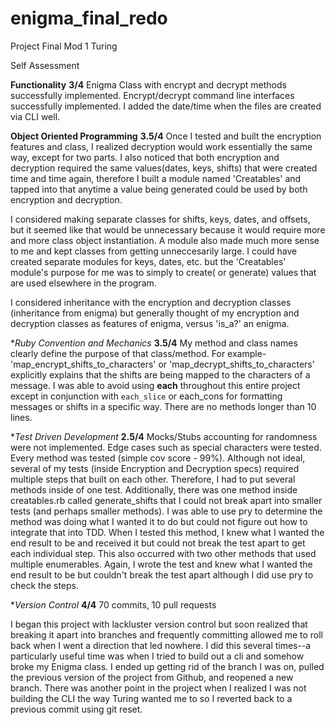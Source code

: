 # enigma_final_redo
Project Final Mod 1 Turing

Self Assessment

**Functionality**
**3/4**
Enigma Class with encrypt and decrypt methods successfully implemented. Encrypt/decrypt command line interfaces successfully implemented.  I added the date/time when the files are created via CLI well.

**Object Oriented Programming**
**3.5/4**
Once I tested and built the encryption features and class, I realized decryption would work essentially the same way, except for two parts. I also noticed that both encryption and decryption required the same values(dates, keys, shifts) that were created time and time again, therefore I built a module named 'Creatables' and tapped into that anytime a value being generated could be used by both encryption and decryption.

I considered making separate classes for shifts, keys, dates, and offsets, but it seemed like that would be unnecessary because it would require more and more class object instantiation.  A module also made much more sense to me and kept classes from getting unneccesarily large.  I could have created separate modules for keys, dates, etc. but the 'Creatables' module's purpose for me was to simply to create( or generate) values that are used elsewhere in the program.

I considered inheritance with the encryption and decryption classes (inheritance from enigma) but generally thought of my encryption and decryption classes as features of enigma, versus 'is_a?' an enigma.

**Ruby Convention and Mechanics*
**3.5/4**
My method and class names clearly define the purpose of that class/method.  For example-'map_encrypt_shifts_to_characters' or 'map_decrypt_shifts_to_characters' explicitly explains that the shifts are being mapped to the characters of a message.  I was able to avoid using **each** throughout this entire project except in conjunction with ```each_slice``` or each_cons for formatting messages or shifts in a specific way.  There are no methods longer than 10 lines.

**Test Driven Development*
**2.5/4**
Mocks/Stubs accounting for randomness were not implemented.  Edge cases such as special characters were tested.  Every method was tested (simple cov score - 99%).  Although not ideal, several of my tests (inside Encryption and Decryption specs) required multiple steps that built on each other.  Therefore, I had to put several methods inside of one test.  Additionally, there was one method inside creatables.rb called generate_shifts that I could not break apart into smaller tests (and perhaps smaller methods).  I was able to use pry to determine the method was doing what I wanted it to do but could not figure out how to integrate that into TDD.  When I tested this method, I knew what I wanted the end result to be and received it but could not break the test apart to get each individual step.  This also occurred with two other methods that used multiple enumerables.  Again, I wrote the test and knew what I wanted the end result to be but couldn't break the test apart although I did use pry to check the steps.

**Version Control*
**4/4**
70 commits, 10 pull requests

I began this project with lackluster version control but soon realized that breaking it apart into branches and frequently committing allowed me to roll back when I went a direction that led nowhere.  I did this several times--a particularly useful time was when I tried to build out a cli and somehow broke my Enigma class.  I ended up getting rid of the branch I was on, pulled the previous version of the project from Github, and reopened a new branch.  There was another point in the project when I realized I was not building the CLI the way Turing wanted me to so I reverted back to a previous commit using git reset.

